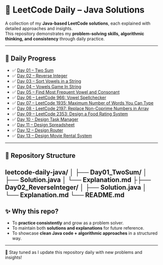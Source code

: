 # 🚀 LeetCode Daily – Java Solutions

A collection of my **Java-based LeetCode solutions**, each explained with detailed approaches and insights.  
This repository demonstrates my **problem-solving skills, algorithmic thinking, and consistency** through daily practice.  

---

## 📅 Daily Progress

- ✅ [Day 01 – Two Sum](Day01_TwoSum)  
- ✅ [Day 02 – Reverse Integer](Day02_ReverseInteger) 
- ✅ [Day 03 – Sort Vowels in a String](Day03_SortVowelsInString/explanation.md) 
- ✅ [Day 04 – Vowels Game In String](Day04_VowelsGameInString/Explanation.md)
- ✅ [Day 05 – Find Most Frequent Vowel and Consonant](Day05_FindMostFrequentVowelAndConsonant/Explanation.md)
- ✅ [Day 06 – LeetCode 966: Vowel Spellchecker](Day06_VowelSpellchecker/explanation.md)  
- ✅ [Day 07 – LeetCode 1935: Maximum Number of Words You Can Type](Day07_MaximumWordsTyped/explanation.md)  
- ✅ [Day 08 - LeetCode 2197: Replace Non-Coprime Numbers in Array](Day08_ReplaceNonCoprime/explanation.md)  
- ✅ [Day 09 – LeetCode 2353: Design a Food Rating System](Day09_DesignFoodRatingSystem/explanation.md)  
- ✅ [Day 10 - Design Task Manager](Day10_DesignTaskManager/explanation.md)
- ✅ [Day 11 – Design Spreadsheet](Day11_DesignSpreadsheet/explanation.md)
- ✅ [Day 12 – Design Router](Day12_DesignRouter/explanation.md)
- ✅ [Day 13 – Design Movie Rental System](Day13_DesignMovieRentalSystem/explanation.md)


---

## 📌 Repository Structure

leetcode-daily-java/
│
├── Day01_TwoSum/
│   ├── Solution.java
│   └── Explanation.md
├├── Day02_ReverseInteger/
│   ├── Solution.java
│   └── Explanation.md
└── README.md
----

## ✨ Why this repo?

- To **practice consistently** and grow as a problem solver.  
- To maintain both **solutions and explanations** for future reference.  
- To showcase **clean Java code + algorithmic approaches** in a structured way.  

---

🔔 Stay tuned as I update this repository daily with new problems and insights!  

